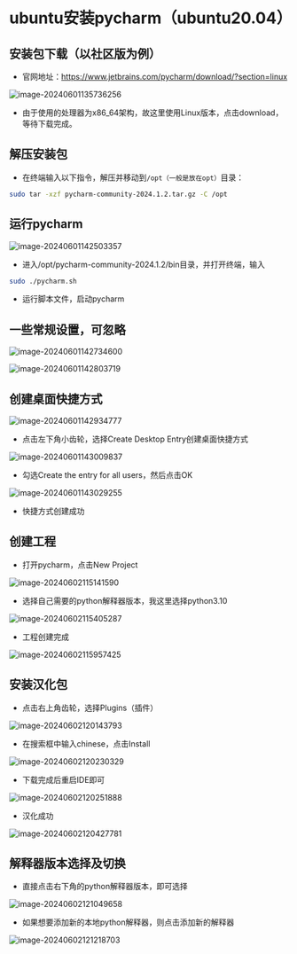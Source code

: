# ubuntu安装pycharm（ubuntu20.04）

## 安装包下载（以社区版为例）

- 官网地址：https://www.jetbrains.com/pycharm/download/?section=linux

![image-20240601135736256](/home/lyb/github/Typora_notes/image-20240601135736256.png)

- 由于使用的处理器为x86_64架构，故这里使用Linux版本，点击download，等待下载完成。

## 解压安装包

- 在终端输入以下指令，解压并移动到`/opt（一般是放在opt）`目录：

```bash
sudo tar -xzf pycharm-community-2024.1.2.tar.gz -C /opt
```

## 运行pycharm

![image-20240601142503357](/home/lyb/github/Typora_notes/image-20240601142503357.png)

- 进入/opt/pycharm-community-2024.1.2/bin目录，并打开终端，输入

```bash
sudo ./pycharm.sh
```

- 运行脚本文件，启动pycharm



## 一些常规设置，可忽略

![image-20240601142734600](/home/lyb/github/Typora_notes/image-20240601142734600.png)

![image-20240601142803719](/home/lyb/github/Typora_notes/image-20240601142803719.png)

## 创建桌面快捷方式

![image-20240601142934777](/home/lyb/github/Typora_notes/image-20240601142934777.png)

- 点击左下角小齿轮，选择Create Desktop Entry创建桌面快捷方式

![image-20240601143009837](/home/lyb/github/Typora_notes/image-20240601143009837.png)

- 勾选Create the entry for all users，然后点击OK

![image-20240601143029255](/home/lyb/github/Typora_notes/image-20240601143029255.png)

- 快捷方式创建成功



## 创建工程

- 打开pycharm，点击New Project

![image-20240602115141590](/home/lyb/github/Typora_notes/image-20240602115141590.png)

- 选择自己需要的python解释器版本，我这里选择python3.10

![image-20240602115405287](/home/lyb/github/Typora_notes/image-20240602115405287.png)

- 工程创建完成

![image-20240602115957425](/home/lyb/github/Typora_notes/image-20240602115957425.png)

## 安装汉化包

- 点击右上角齿轮，选择Plugins（插件）

![image-20240602120143793](/home/lyb/github/Typora_notes/image-20240602120143793.png)

- 在搜索框中输入chinese，点击Install

![image-20240602120230329](/home/lyb/github/Typora_notes/image-20240602120230329.png)

- 下载完成后重启IDE即可

![image-20240602120251888](/home/lyb/github/Typora_notes/image-20240602120251888.png)

- 汉化成功

![image-20240602120427781](/home/lyb/github/Typora_notes/image-20240602120427781.png)

## 解释器版本选择及切换

- 直接点击右下角的python解释器版本，即可选择

![image-20240602121049658](/home/lyb/github/Typora_notes/image-20240602121049658.png)

- 如果想要添加新的本地python解释器，则点击添加新的解释器

![image-20240602121218703](/home/lyb/github/Typora_notes/image-20240602121218703.png)